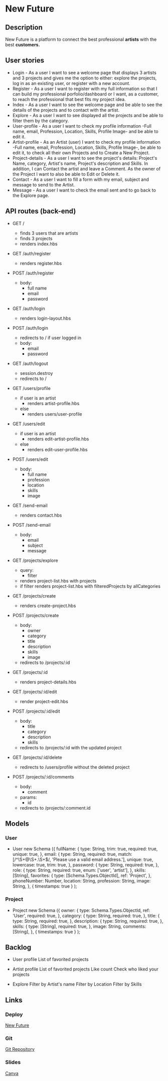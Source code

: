 # New Future

## Description

New Future is a platform to connect the best professional **artists** with the best **customers.**

## User stories

- Login - As a user I want to see a welcome page that displays 3 artists and 3 projects and gives me the option to either: explore the projects, log in as an existing user, or register with a new account.
- Register - As a user I want to register with my full information so that I can build my professional porfolio/dashboard or I want, as a customer, to reach the professional that best fits my project idea.
- Index - As a user I want to see the welcome page and be able to see the details of the projects and to contact with the artist.
- Explore - As a user I want to see displayed all the projects and be able to filter them by the category.
- User-profile - As a user I want to check my profile information -Full name, email, Profession, Location, Skills, Profile Image- and be able to edit it.
- Artist-profile - As an Artist (user) I want to check my profile information -Full name, email, Profession, Location, Skills, Profile Image-, be able to edit it, to check all their own Projects and to Create a New Project.
- Project-details - As a user I want to see the project's details: Project's Name, category, Artist's name, Project's description and Skills. In addition, I can Contact the artist and leave a Comment. As the owner of the Project I want to also be able to Edit or Delete it.
- Contact - As a user I want to fill a form with my email, subject and message to send to the Artist.
- Message - As a user I want to check the email sent and to go back to the Explore page.

## API routes (back-end)

- GET /
  - finds 3 users that are artists
  - finds 3 projects
  - renders index.hbs

- GET /auth/register
  - renders register.hbs

- POST /auth/register
  - body:
    - full name
    - email
    - password
    
- GET /auth/login
  - renders login-layout.hbs

- POST /auth/login
  - redirects to / if user logged in
  - body:
    - email
    - password

- GET /auth/logout
  - session.destroy
  - redirects to /
  
- GET /users/profile
  - if user is an artist
    - renders artist-profile.hbs
  - else
    - renders users/user-profile

- GET /users/edit
  - if user is an artist
    - renders edit-artist-profile.hbs
  - else
    - renders edit-user-profile.hbs

- POST /users/edit
  - body:
    - full name
    - profession
    - location
    - skills
    - image
    
- GET /send-email
  - renders contact.hbs

- POST /send-email
  - body:
    - email
    - subject
    - message

- GET /projects/explore
  - query:
    - filter
  - renders project-list.hbs with projects
  - if filter renders project-list.hbs with filteredProjects by allCategories

- GET /projects/create
  - renders create-project.hbs

- POST /projects/create
  - body:
    - owner
    - category
    - title
    - description
    - skills
    - image
  - redirects to /projects/:id

- GET /projects/:id
  - renders project-details.hbs

- GET /projects/:id/edit
  - render project-edit.hbs

- POST /projects/:id/edit
  - body:
    - title
    - category
    - description
    - skills
  - redirects to /projects/:id with the updated project

- GET /projects/:id/delete
  - redirects to /users/profile without the deleted project

- POST /projects/:id/comments
  - body:
    - comment
  - params:
    - id
  - redirects to /projects/:comment.id

## Models

### User

- User new Schema ({
    fullName: {
      type: String,
      trim: true,
      required: true,
      unique: true,
    },
    email: {
      type: String,
      required: true,
      match: [/^\S+@\S+\.\S+$/, 'Please use a valid email address.'],
      unique: true,
      lowercase: true,
      trim: true,
    },
    password: {
      type: String,
      required: true,
    },
    role: {
      type: String,
      required: true,
      enum: ['user', 'artist'],
    },
    skills: [String],
    favorites: {
      type: [Schema.Types.ObjectId],
      ref: 'Project',
    },
    phoneNumber: Number,
    location: String,
    profession: String,
    image: String,
  },
  { timestamps: true }
);

### Project

- Project new Schema ({
    owner: {
      type: Schema.Types.ObjectId,
      ref: 'User',
      required: true,
    },
    category: {
      type: String,
      required: true,
    },
    title: {
      type: String,
      required: true,
    },
    description: {
      type: String,
      required: true,
    },
    skills: {
      type: [String],
      required: true,
    },
      image: String,
      comments: [String],
    },
    { timestamps: true }
  );

## Backlog

- User profile
  List of favorited projects

- Artist profile
  List of favorited projects
  Like count
  Check who liked your projects

- Explore
  Filter by Artist's name
  Filter by Location
  Filter by Skills

## Links

### Deploy

[New Future](https://clumsy-snaps-ant.cyclic.app/)

### Git

[Git Repository](https://github.com/li0nh4z3/m2-project)

### Slides

[Canva](https://www.canva.com/design/DAFeAGspR8I/6y2KDF900bNvXyScHMUJ0g/edit?utm_content=DAFeAGspR8I&utm_campaign=designshare&utm_medium=link2&utm_source=sharebutton)
